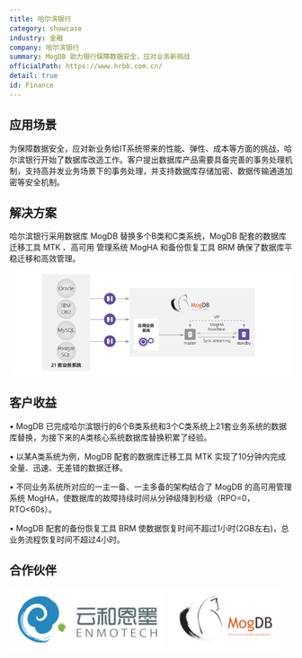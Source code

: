 ```yaml
---
title: 哈尔滨银行
category: showcase
industry: 金融
company: 哈尔滨银行
summary: MogDB 助力银行保障数据安全，应对业务新挑战
officialPath: https://www.hrbb.com.cn/
detail: true
id: Finance
---
```


## 应用场景

为保障数据安全，应对新业务给IT系统带来的性能、弹性、成本等方面的挑战，哈尔滨银行开始了数据库改造工作。客户提出数据库产品需要具备完善的事务处理机制，支持高并发业务场景下的事务处理，并支持数据库存储加密、数据传输通道加密等安全机制。

## 解决方案

哈尔滨银行采用数据库 MogDB 替换多个B类和C类系统，MogDB 配套的数据库迁移工具 MTK 、高可用
管理系统 MogHA 和备份恢复工具 BRM 确保了数据库平稳迁移和高效管理。

<div class="case-img"><img src="./f1.png"/></div>

## 客户收益

• MogDB 已完成哈尔滨银行的6个B类系统和3个C类系统上21套业务系统的数据库替换，为接下来的A类核心系统数据库替换积累了经验。

• 以某A类系统为例，MogDB 配套的数据库迁移工具 MTK 实现了10分钟内完成全量、迅速、无差错的数据迁移。

• 不同业务系统所对应的一主一备、一主多备的架构结合了 MogDB 的高可用管理系统 MogHA，使数据库的故障持续时间从分钟级降到秒级（RPO=0，RTO<60s）。

• MogDB 配套的备份恢复工具 BRM 使数据恢复时间不超过1小时(2GB左右)，总业务流程恢复时间不超过4小时。

## 合作伙伴

<div class=logo>
    <img src="./yunheenmo.png"/>
    <img src="./mogdb.png"/>
</div>

